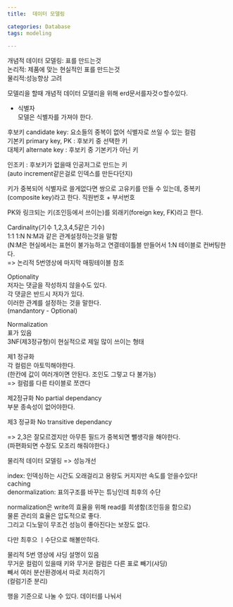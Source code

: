 ```yaml
---
title:  데이터 모델링

categories: Database 
tags: modeling
 
---
```


  
  
   
개념적 데이터 모델링: 표를 만드는것  
논리적: 제품에 맞는 현실적인 표를 만드는것  
물리적:성능향상 고려  
  
모델리을 할때 개념적 데이터 모델리을 위해 erd문서를자것ㅇ할수있다.  
  
- 식별자  
모델은 식별자를 가져야 한다.  
  
후보키 candidate key: 요소들의 중복이 없어 식별자로 쓰일 수 있는 컬럼  
기본키 primary key, PK : 후보키 중 선택한 키  
대체키 alternate key : 후보키 중 기본키가 아닌 키  
  
인조키 : 후보키가 없을때 인공저그로 만드는 키  
(auto increment같은걸로 인덱스를 만든다던지)  
  
키가 중복되어 식별자로 쓸게없다면 쌍으로 고유키를 만들 수 있는데, 중복키(composite key)라고 한다. 직원번호 + 부서번호  
  
  
PK와 링크되는 키(조인등에서 쓰이는)를 외래키(foreign key, FK)라고 한다.  
  
  
Cardinality(기수 1,2,3,4,5같은 기수)  
1:1 1:N N:M과 같은 관계설정하는것을 말함  
(N:M은 현실에서는 표현이 불가능하고 연결테이틀블 만들어서 1:N 테이블로 컨버팅한다.  
=> 논리적 5번영상에 마지막 매핑테이블 참조  
  
  
Optionality  
저자는 댓글을 작성하지 않을수도 있다.  
각 댓글은 반드시 저자가 있다.  
이러한 관계를 설정하는 것을 말한다.  
(mandantory - Optional)  
  
  
Normalization  
표가 있음  
3NF(제3정규형)이 현실적으로 제일 많이 쓰이는 형태  
  
  
제1 정규화  
각 컬럼은 아토믹해야한다.  
(한칸에 값이 여러개이면 안된다. 조인도 그렇고 다 불가능)  
=> 컬럼를 다른 타이블로 쪼갠다  
  
  
제2정규화 No partial dependancy  
부분 종속성이 없어야한다.  
  
제3 정규화 No transitive dependancy  
  
=> 2,3은 잘모르겠지만 아무튼 필드가 중복되면 뺄생각을 해야한다.  
(파편화되면 수정도 모조리 해줘야한다.)  
  
  
  
물리적 데이터 모델링 => 성능개선  
  
index: 인덱싱하는 시간도 오래걸리고 용량도 커지지만 속도를 얻을수있다!  
caching  
denormalization: 표의구조를 바꾸는 튜닝인데 최후의 수단  
  
normalization은 write의 효율을 위해 read를 희생함(조인등을 함으로)  
물론 관리의 효율은 압도적으로 좋다.  
그리고 디노말이 무조건 성능이 좋아진다는 보장도 없다.  
  
다만 최후으 ㅣ수단으로 해볼만하다.  
  
물리적 5번 영상에 샤딩 설명이 있음  
무거운 컬럼이 있을때 키와 무거운 컬럼은 다른 표로 빼기(샤딩)  
빼서 여러 분산환경에서 따로 처리하기  
(컬럼기준 분리)  
  
행을 기준으로 나눌 수 있다. 데이터를 나눠서  
   
